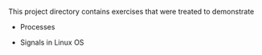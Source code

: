 This project directory contains exercises that were treated to demonstrate

- Processes

- Signals in Linux OS
